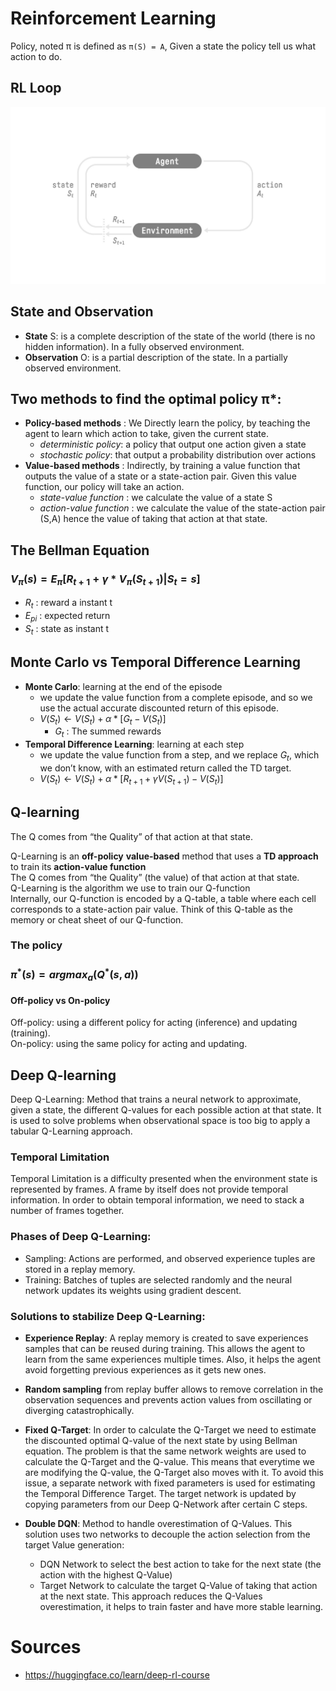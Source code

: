 # Reinforcement Learning

Policy, noted π is defined as `π(S) = A`, Given a state the policy tell us what action to do.

## RL Loop
<img src="RL_process.jpg" width="550">

## State and Observation
- **State** S: is a complete description of the state of the world (there is no hidden information). In a fully observed environment.
- **Observation** O: is a partial description of the state. In a partially observed environment.

## Two methods to find the optimal policy π*:
  - **Policy-based methods** : We Directly learn the policy, by teaching the agent to learn which action to take, given the current state.
      - *deterministic policy*: a policy that output one action given a state
      - *stochastic policy*: that output a probability distribution over actions
  - **Value-based methods** : Indirectly, by training a value function that outputs the value of a state or a state-action pair. Given this value function, our policy will take an action.
      - *state-value function* : we calculate the value of a state S
      - *action-value function* :  we calculate the value of the state-action pair (S,A​) hence the value of taking that action at that state.

## The Bellman Equation

### $V_π(s) = E_π[R_{t+1} + γ * V_π(S_{t+1}) | S_t = s ]$

- $R_t$ : reward a instant t
- $E_{pi}$ : expected return
- $S_t$ : state as instant t

## Monte Carlo vs Temporal Difference Learning
- **Monte Carlo**: learning at the end of the episode
    - we update the value function from a complete episode, and so we use the actual accurate discounted return of this episode.
    - $V(S_t) \gets V(S_t) + \alpha * [G_t - V(S_t)]$
        - $G_t$ : The summed rewards
- **Temporal Difference Learning**: learning at each step
    - we update the value function from a step, and we replace $G_t$​, which we don’t know, with an estimated return called the TD target.
    - $V(S_t) \gets V(S_t) + \alpha * [R_{t+1} + \gamma V(S_{t+1}) - V(S_t)]$

## Q-learning
The Q comes from “the Quality” of that action at that state.

Q-Learning is an **off-policy** **value-based** method that uses a **TD approach** to train its **action-value function**<br>
The Q comes from “the Quality” (the value) of that action at that state.<br>
Q-Learning is the algorithm we use to train our Q-function<br>
Internally, our Q-function is encoded by a Q-table, a table where each cell corresponds to a state-action pair value. Think of this Q-table as the memory or cheat sheet of our Q-function.<br>

### The policy
### $\pi^*(s) = argmax_a(Q^*(s,a))$

#### Off-policy vs On-policy
Off-policy: using a different policy for acting (inference) and updating (training).<br>
On-policy: using the same policy for acting and updating.

## Deep Q-learning

Deep Q-Learning: Method that trains a neural network to approximate, given a state, the different Q-values for each possible action at that state. It is used to solve problems when observational space is too big to apply a tabular Q-Learning approach.

### Temporal Limitation 
Temporal Limitation is a difficulty presented when the environment state is represented by frames. A frame by itself does not provide temporal information. In order to obtain temporal information, we need to stack a number of frames together.

### Phases of Deep Q-Learning:

- Sampling: Actions are performed, and observed experience tuples are stored in a replay memory.
- Training: Batches of tuples are selected randomly and the neural network updates its weights using gradient descent.

### Solutions to stabilize Deep Q-Learning:

- **Experience Replay**: A replay memory is created to save experiences samples that can be reused during training. This allows the agent to learn from the same experiences multiple times. Also, it helps the agent avoid forgetting previous experiences as it gets new ones.

- **Random sampling** from replay buffer allows to remove correlation in the observation sequences and prevents action values from oscillating or diverging catastrophically.

- **Fixed Q-Target**: In order to calculate the Q-Target we need to estimate the discounted optimal Q-value of the next state by using Bellman equation. The problem is that the same network weights are used to calculate the Q-Target and the Q-value. This means that everytime we are modifying the Q-value, the Q-Target also moves with it. To avoid this issue, a separate network with fixed parameters is used for estimating the Temporal Difference Target. The target network is updated by copying parameters from our Deep Q-Network after certain C steps.

- **Double DQN**: Method to handle overestimation of Q-Values. This solution uses two networks to decouple the action selection from the target Value generation:
    - DQN Network to select the best action to take for the next state (the action with the highest Q-Value)
    - Target Network to calculate the target Q-Value of taking that action at the next state. This approach reduces the Q-Values overestimation, it helps to train faster and have more stable learning.

# Sources
- https://huggingface.co/learn/deep-rl-course